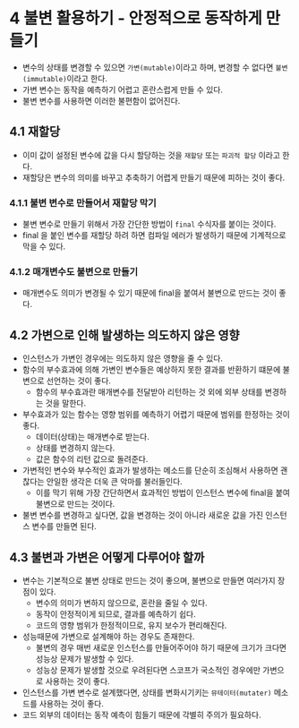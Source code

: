 # 4 불변 활용하기 - 안정적으로 동작하게 만들기

- 변수의 상태를 변경할 수 있으면 `가변(mutable)`이라고 하며, 변경할 수 없다면 `불변(immutable)`이라고 한다.
- 가변 변수는 동작을 예측하기 어렵고 혼란스럽게 만들 수 있다.
- 불변 변수를 사용하면 이러한 불편함이 없어진다.

## 4.1 재할당

- 이미 값이 설정된 변수에 값을 다시 할당하는 것을 `재할당` 또는 `파괴적 할당` 이라고 한다.
- 재할당은 변수의 의미를 바꾸고 추축하기 어렵게 만들기 때문에 피하는 것이 좋다.

### 4.1.1 불변 변수로 만들어서 재할당 막기

- 불변 변수로 만들기 위해서 가장 간단한 방법이 `final` 수식자를 붙이는 것이다.
- final 을 붙인 변수를 재할당 하려 하면 컴파일 에러가 발생하기 때문에 기계적으로 막을 수 있다.

### 4.1.2 매개변수도 불변으로 만들기

- 매개변수도 의미가 변경될 수 있기 때문에 final을 붙여서 불변으로 만드는 것이 좋다.

## 4.2 가변으로 인해 발생하는 의도하지 않은 영향

- 인스턴스가 가변인 경우에는 의도하지 않은 영향을 줄 수 있다.
- 함수의 부수효과에 의해 가변인 변수들은 예상하지 못한 결과를 반환하기 떄문에 불변으로 선언하는 것이 좋다.
  - 함수의 부수효과란 매개변수를 전달받아 리턴하는 것 외에 외부 상태를 변경하는 것을 말한다.
- 부수효과가 있는 함수는 영향 범위를 예측하기 어렵기 때문에 범위를 한정하는 것이 좋다.
  - 데이터(상태)는 매개변수로 받는다.
  - 상태를 변경하지 않는다.
  - 값은 함수의 리턴 값으로 돌려준다.
- 가변적인 변수와 부수적인 효과가 발생하는 메소드를 단순히 조심해서 사용하면 괜찮다는 안일한 생각은 더욱 큰 악마를 불러들인다.
  - 이를 막기 위해 가장 간단하면서 효과적인 방법이 인스턴스 변수에 final을 붙여 불변으로 만드는 것이다.
- 불변 변수를 변경하고 싶다면, 값을 변경하는 것이 아니라 새로운 값을 가진 인스턴스 변수를 만들면 된다.

## 4.3 불변과 가변은 어떻게 다루어야 할까

- 변수는 기본적으로 불변 상태로 만드는 것이 좋으며, 불변으로 만들면 여러가지 장점이 있다.
  - 변수의 의미가 변하지 않으므로, 혼란을 줄일 수 있다.
  - 동작이 안정적이게 되므로, 결과를 예측하기 쉽다.
  - 코드의 영향 범위가 한정적이므로, 유지 보수가 편리해진다.
- 성능때문에 가변으로 설계해야 하는 경우도 존재한다.
  - 불변의 경우 매번 새로운 인스턴스를 만들어주어야 하기 때문에 크기가 크다면 성능상 문제가 발생할 수 있다.
  - 성능상 문제가 발생할 것으로 우려된다면 스코프가 국소적인 경우에만 가변으로 사용하는 것이 좋다.
- 인스턴스를 가변 변수로 설계했다면, 상태를 변화시기키는 `뮤테이터(mutater)` 메소드를 사용하는 것이 좋다.
- 코드 외부의 데이터는 동작 예측이 힘들기 때문에 각별히 주의가 필요하다.